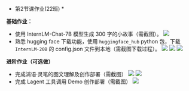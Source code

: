 * 第2节课作业(22班) *

**基础作业：**
- 使用 InternLM-Chat-7B 模型生成 300 字的小故事（需截图）。
![](https://secure2.wostatic.cn/static/hzF5uXj4xDTuUJrMaptzJB/image.png?auth_key=1704953712-p7mXSjecnss1Dehg7vrs5K-0-ce60508b8dad80aaf5ca2c47f8611d9e)
- 熟悉 hugging face 下载功能，使用 `huggingface_hub` python 包，下载 `InternLM-20B` 的 config.json 文件到本地（需截图下载过程）。
![](https://secure2.wostatic.cn/static/cZea7wDtoLaDQj7rDCPH7V/image.png?auth_key=1704943434-469ruFpoxXsSqfGBqb4TK3-0-5f538df4229296ae60ac0e55743c4b46)
![](https://secure2.wostatic.cn/static/36BK1LSma3xiAd8mEXaSBd/image.png?auth_key=1704943407-v7qCmG4kyeq8zqbS6aSD8Y-0-df372fb6cd45dfcf6c122dcd815b0081)
![](https://secure2.wostatic.cn/static/eAQzKAGfgCy35DDrMYVti6/image.png?auth_key=1704953073-2fyuYTM51vG2HRDUAUqXV7-0-00c348b915c0aba24816d613b7e4b83e)

**进阶作业（可选做）**
- 完成浦语·灵笔的图文理解及创作部署（需截图）
![](https://secure2.wostatic.cn/static/xo5LHjyEBaLR3yRtAj555p/image.png?auth_key=1704956071-fHELXovbg4gn9hMnTBb825-0-5fc64611f5c9af105c1fed7a9eb2a698)
![](https://secure2.wostatic.cn/static/4NTTXtveG7b8PB7QF4Txb9/image.png?auth_key=1704956192-iAxYDjfwcCSvD71PJFKuRp-0-d6b9a091769a95d213d916c8a242238a)
- 完成 Lagent 工具调用 Demo 创作部署（需截图）
![](https://secure2.wostatic.cn/static/eCnKtJ1CvWA3xPdLBobje5/image.png?auth_key=1704954463-fUc2jwrQiFEKEoWHA6nDV7-0-ebe648488346cfec2a1fed32a06228c2)
